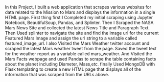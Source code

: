 In this Project, I built a web application that scrapes various websites for data related to the Mission to Mars and displays the information in a single HTML page. First thing first I Completed my initial scraping using Jupyter Notebook, BeautifulSoup, Pandas, and Splinter. Then I Scraped the NASA Mars News Site and collected the latest News Title and Paragraph Text. Then Used splinter to navigate the site and find the image url for the current Featured Mars Image and assign the url string to a variable called featured_image_url. I also Visited the Mars Weather twitter account and scraped the latest Mars weather tweet from the page. Saved the tweet text for the weather report as a variable called mars_weather. And Visited the Mars Facts webpage and used Pandas to scrape the table containing facts about the planet including Diameter, Mass,etc. finally Used MongoDB with Flask templating to create a new HTML page that displays all of the information that was scraped from the URLs above.
